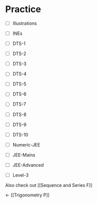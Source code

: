 # Practice
- [ ] Illustrations
- [ ] INEs
- [ ] DTS-1
- [ ] DTS-2
- [ ] DTS-3
- [ ] DTS-4
- [ ] DTS-5
- [ ] DTS-6
- [ ] DTS-7
- [ ] DTS-8
- [ ] DTS-9
- [ ] DTS-10
- [ ] Numeric-JEE
- [ ] JEE-Mains
- [ ] JEE-Advanced
- [ ] Level-3



Also check out [[Sequence and Series F]]

<- [[Trigonometry P]]